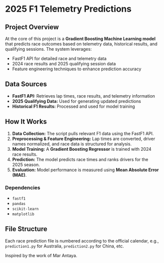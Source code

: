 # 2025 F1 Telemetry Predictions

## Project Overview
At the core of this project is a **Gradient Boosting Machine Learning model** that predicts race outcomes based on telemetry data, historical results, and qualifying sessions. The system leverages:
- FastF1 API for detailed race and telemetry data
- 2024 race results and 2025 qualifying session data
- Feature engineering techniques to enhance prediction accuracy

## Data Sources
- **FastF1 API:** Retrieves lap times, race results, and telemetry information
- **2025 Qualifying Data:** Used for generating updated predictions
- **Historical F1 Results:** Processed and used for model training

## How It Works
1. **Data Collection:** The script pulls relevant F1 data using the FastF1 API.
2. **Preprocessing & Feature Engineering:** Lap times are converted, driver names normalized, and race data is structured for analysis.
3. **Model Training:** A **Gradient Boosting Regressor** is trained with 2024 race results.
4. **Prediction:** The model predicts race times and ranks drivers for the 2025 season.
5. **Evaluation:** Model performance is measured using **Mean Absolute Error (MAE)**.

### Dependencies
- `fastf1`
- `pandas`
- `scikit-learn`
- `matplotlib`

## File Structure
Each race prediction file is numbered according to the official calendar, e.g., `prediction1.py` for Australia, `prediction2.py` for China, etc.



Inspired by the work of Mar Antaya.

